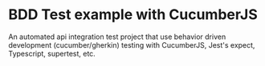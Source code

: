 # BDD Test example with CucumberJS

An automated api integration test project that use behavior driven development (cucumber/gherkin) testing with CucumberJS, Jest's expect, Typescript, supertest, etc.
